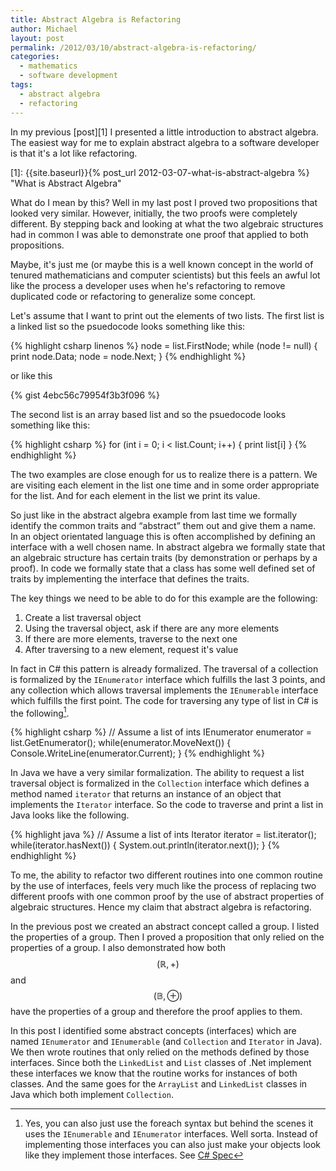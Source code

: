 ```yaml
---
title: Abstract Algebra is Refactoring
author: Michael
layout: post
permalink: /2012/03/10/abstract-algebra-is-refactoring/
categories:
  - mathematics
  - software development
tags:
  - abstract algebra
  - refactoring
---
```

In my previous [post][1] I presented a little introduction to abstract algebra. The easiest way for me to explain abstract algebra to a software developer is that it's a lot like refactoring.  

 [1]: {{site.baseurl}}{% post_url  2012-03-07-what-is-abstract-algebra %} "What is Abstract Algebra"
<!--more-->

  
What do I mean by this? Well in my last post I proved two propositions that looked very similar. However, initially, the two proofs were completely different. By stepping back and looking at what the two algebraic structures had in common I was able to demonstrate one proof that applied to both propositions.

Maybe, it's just me (or maybe this is a well known concept in the world of tenured mathematicians and computer scientists) but this feels an awful lot like the process a developer uses when he's refactoring to remove duplicated code or refactoring to generalize some concept.

Let's assume that I want to print out the elements of two lists. The first list is a linked list so the psuedocode looks something like this:

{% highlight csharp linenos %}
node = list.FirstNode;
while (node != null)
{
    print node.Data;
    node = node.Next;
}
{% endhighlight %}

or like this

{% gist 4ebc56c79954f3b3f096 %}

The second list is an array based list and so the psuedocode looks something like this:

{% highlight csharp %}
for (int i = 0; i < list.Count; i++)
{
    print list[i]
}
{% endhighlight %}

The two examples are close enough for us to realize there is a pattern. We are visiting each element in the list one time and in some order appropriate for the list. And for each element in the list we print its value.

So just like in the abstract algebra example from last time we formally identify the common traits and &#8220;abstract&#8221; them out and give them a name. In an object orientated language this is often accomplished by defining an interface with a well chosen name. In abstract algebra we formally state that an algebraic structure has certain traits (by demonstration or perhaps by a proof). In code we formally state that a class has some well defined set of traits by implementing the interface that defines the traits. 

The key things we need to be able to do for this example are the following:

  1. Create a list traversal object
  2. Using the traversal object, ask if there are any more elements
  3. If there are more elements, traverse to the next one
  4. After traversing to a new element, request it's value

In fact in C# this pattern is already formalized. The traversal of a collection is formalized by the `IEnumerator` interface which fulfills the last 3 points, and any collection which allows traversal implements the `IEnumerable` interface which fulfills the first point. The code for traversing any type of list in C# is the following[^f1].

{% highlight csharp %}
// Assume a list of ints
IEnumerator<int> enumerator = list.GetEnumerator();
while(enumerator.MoveNext())
{
    Console.WriteLine(enumerator.Current);
}
{% endhighlight %}

In Java we have a very similar formalization. The ability to request a list traversal object is formalized in the `Collection` interface which defines a method named `iterator` that returns an instance of an object that implements the `Iterator` interface. So the code to traverse and print a list in Java looks like the following.

{% highlight java %}
// Assume a list of ints
Iterator<Integer> iterator = list.iterator();
while(iterator.hasNext()) {
    System.out.println(iterator.next());
}
{% endhighlight %}

To me, the ability to refactor two different routines into one common routine by the use of interfaces, feels very much like the process of replacing two different proofs with one common proof by the use of abstract properties of algebraic structures. Hence my claim that abstract algebra is refactoring. 

In the previous post we created an abstract concept called a group. I listed the properties of a group. Then I proved a proposition that only relied on the properties of a group. I also demonstrated how both $$ (\mathbb{R},+)$$ and $$(\mathbb{B},\oplus) $$ have the properties of a group and therefore the proof applies to them.

In this post I identified some abstract concepts (interfaces) which are named `IEnumerator` and `IEnumerable` (and `Collection` and `Iterator` in Java). We then wrote routines that only relied on the methods defined by those interfaces. Since both the `LinkedList` and `List` classes of .Net implement these interfaces we know that the routine works for instances of both classes. And the same goes for the `ArrayList` and `LinkedList` classes in Java which both implement `Collection`.


 [^f1]: Yes, you can also just use the foreach syntax but behind the scenes it uses the `IEnumerable` and `IEnumerator` interfaces. Well sorta. Instead of implementing those interfaces you can also just make your objects look like they implement those interfaces. See [C# Spec](http://msdn.microsoft.com/en-us/library/aa664754(v=vs.71).aspx)
